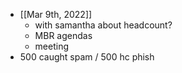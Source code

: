 - [[Mar 9th, 2022]]
	- with samantha about headcount?
	- MBR agendas
	- meeting
- 500 caught spam / 500 hc phish